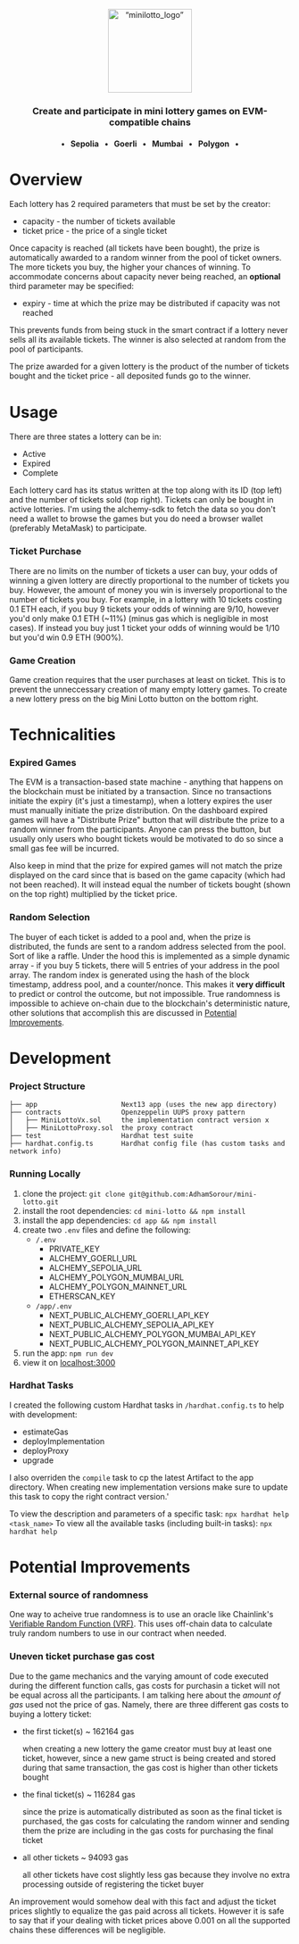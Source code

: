 <p  align="center">
	<img  src="https://raw.githubusercontent.com/AdhamSorour/mini-lotto/main/app/public/lotto.svg"  alt= “minilotto_logo”  width="150"  height="150">
</p>

<h3 align="center">Create and participate in mini lottery games on EVM-compatible chains</h3>
<h4 align="center">&#8226;&ensp; Sepolia &ensp;&#8226;&ensp; Goerli &ensp;&#8226;&ensp; Mumbai &ensp;&#8226;&ensp; Polygon &ensp;&#8226; </h4>

# Overview

Each lottery has 2 required parameters that must be set by the creator:

- capacity - the number of tickets available
- ticket price - the price of a single ticket

Once capacity is reached (all tickets have been bought), the prize is automatically awarded to a random winner from the pool of ticket owners. The more tickets you buy, the higher your chances of winning. To accommodate concerns about capacity never being reached, an **optional** third parameter may be specified:

- expiry - time at which the prize may be distributed if capacity was not reached

This prevents funds from being stuck in the smart contract if a lottery never sells all its available tickets. The winner is also selected at random from the pool of participants.
  
The prize awarded for a given lottery is the product of the number of tickets bought and the ticket price - all deposited funds go to the winner.
  
# Usage

There are three states a lottery can be in:
* Active
* Expired
* Complete

Each lottery card has its status written at the top along with its ID (top left) and the number of tickets sold (top right). Tickets can only be bought in active lotteries. I'm using the alchemy-sdk to fetch the data so you don't need a wallet to browse the games but you do need a browser wallet (preferably MetaMask) to participate.

### Ticket Purchase

There are no limits on the number of tickets a user can buy, your odds of winning a given lottery are directly proportional to the number of tickets you buy. However, the amount of money you win is inversely proportional to the number of tickets you buy. For example, in a lottery with 10 tickets costing 0.1 ETH each, if you buy 9 tickets your odds of winning are 9/10, however you'd only make 0.1 ETH (~11%) (minus gas which is negligible in most cases). If instead you buy just 1 ticket your odds of winning would be 1/10 but you'd win 0.9 ETH (900%). 

### Game Creation

Game creation requires that the user purchases at least on ticket. This is to prevent the unneccessary creation of many empty lottery games. To create a new lottery press on the big Mini Lotto button on the bottom right.

# Technicalities

### Expired Games

The EVM is a transaction-based state machine - anything that happens on the blockchain must be initiated by a transaction. Since no transactions initiate the expiry (it's just a timestamp), when a lottery expires the user must manually initiate the prize distribution. On the dashboard expired games will have a "Distribute Prize" button that will distribute the prize to a random winner from the participants. Anyone can press the button, but usually only users who bought tickets would be motivated to do so since a small gas fee will be incurred. 

Also keep in mind that the prize for expired games will not match the prize displayed on the card since that is based on the game capacity (which had not been reached). It will instead equal the number of tickets bought (shown on the top right) multiplied by the ticket price.
 
### Random Selection

The buyer of each ticket is added to a pool and, when the prize is distributed, the funds are sent to a random address selected from the pool. Sort of like a raffle. Under the hood this is implemented as a simple dynamic array - if you buy 5 tickets, there will 5 entries of your address in the pool array. The random index is generated using the hash of the block timestamp, address pool, and a counter/nonce. This makes it **very difficult** to predict or control the outcome, but not impossible. True randomness is impossible to achieve on-chain due to the blockchain's deterministic nature, other solutions that accomplish this are discussed in [Potential Improvements](#potential-improvements).

# Development

### Project Structure
```
├── app						Next13 app (uses the new app directory)
├── contracts				Openzeppelin UUPS proxy pattern
│   ├── MiniLottoVx.sol		the implementation contract version x 		
│   ├── MiniLottoProxy.sol	the proxy contract
├── test					Hardhat test suite
├── hardhat.config.ts		Hardhat config file (has custom tasks and network info)
```

### Running Locally

1. clone the project: `git clone git@github.com:AdhamSorour/mini-lotto.git`
2. install the root dependencies: `cd mini-lotto && npm install`
3. install the app dependencies: `cd app && npm install`
4. create two `.env` files and define the following:
	* `/.env`
		* PRIVATE_KEY
		* ALCHEMY_GOERLI_URL
		* ALCHEMY_SEPOLIA_URL
		* ALCHEMY_POLYGON_MUMBAI_URL
		* ALCHEMY_POLYGON_MAINNET_URL
		* ETHERSCAN_KEY
	* `/app/.env`
		* NEXT_PUBLIC_ALCHEMY_GOERLI_API_KEY
		* NEXT_PUBLIC_ALCHEMY_SEPOLIA_API_KEY
		* NEXT_PUBLIC_ALCHEMY_POLYGON_MUMBAI_API_KEY
		* NEXT_PUBLIC_ALCHEMY_POLYGON_MAINNET_API_KEY
5. run the app: `npm run dev`
6. view it on [localhost:3000](http://localhost:3000/) 
 
### Hardhat Tasks

I created the following custom Hardhat tasks in `/hardhat.config.ts` to help with development:

* estimateGas
* deployImplementation
* deployProxy
* upgrade

I also overriden the `compile` task to cp the latest Artifact to the app directory. When creating new implementation versions make sure to update this task to copy the right contract version.'

To view the description and parameters of a specific task: `npx hardhat help <task_name>`
To view all the available tasks (including built-in tasks): `npx hardhat help`

# Potential Improvements

### External source of randomness

One way to acheive true randomness is to use an oracle like Chainlink's [Verifiable Random Function (VRF)](https://chain.link/vrf?&utm_medium=paid-search&utm_source=google&utm_term=vrf&agid=bbe5sc6y0fzr&cnid=a7lcqb229rie&gclid=EAIaIQobChMIj5HN26yA_gIVQyc4Ch0c4wigEAAYASAAEgI2xvD_BwE). This uses off-chain data to calculate truly random numbers to use in our contract when needed. 


### Uneven ticket purchase gas cost

Due to the game mechanics and the varying amount of code executed during the different function calls, gas costs for purchasin a ticket will not be equal across all the participants. I am talking here about the *amount of gas* used not the price of gas. Namely, there are three different gas costs to buying a lottery ticket:

* the first ticket(s) ~ 162164 gas
	
	when creating a new lottery the game creator must buy at least one ticket, however, since a new game struct is being created and stored during that same transaction, the gas cost is higher than other tickets bought
	
* the final ticket(s) ~ 116284 gas

	since the prize is automatically distributed as soon as the final ticket is purchased, the gas costs for calculating the random winner and sending them the prize are including in the gas costs for purchasing the final ticket

* all other tickets ~ 94093 gas

	all other tickets have cost slightly less gas because they involve no extra processing outside of registering the ticket buyer


An improvement would somehow deal with this fact and adjust the ticket prices slightly to equalize the gas paid across all tickets. However it is safe to say that if your dealing with ticket prices above 0.001 on all the supported chains these differences will be negligible.


